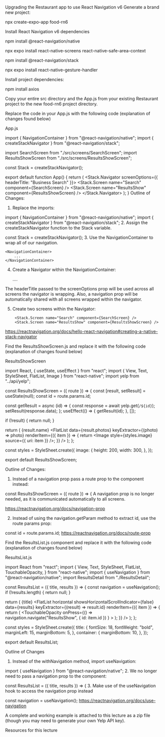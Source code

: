 Upgrading the Restaurant app to use React Navigation v6
Generate a brand new project:

npx create-expo-app food-rn6

Install React Navigation v6 dependencies

npm install @react-navigation/native

npx expo install react-native-screens react-native-safe-area-context

npm install @react-navigation/stack

npx expo install react-native-gesture-handler

Install project dependencies:

npm install axios

Copy your entire src directory and the App.js from your existing Restaurant project to the new food-rn6 project directory.

Replace the code in your App.js with the following code (explanation of changes found below)

App.js

import { NavigationContainer } from "@react-navigation/native";
import { createStackNavigator } from "@react-navigation/stack";
 
import SearchScreen from "./src/screens/SearchScreen";
import ResultsShowScreen from "./src/screens/ResultsShowScreen";
 
const Stack = createStackNavigator();
 
export default function App() {
  return (
    <NavigationContainer>
      <Stack.Navigator screenOptions={{ headerTitle: "Business Search" }}>
        <Stack.Screen name="Search" component={SearchScreen} />
        <Stack.Screen name="ResultsShow" component={ResultsShowScreen} />
      </Stack.Navigator>
    </NavigationContainer>
  );
}
Outline of Changes:

1. Replace the imports:

import { NavigationContainer } from "@react-navigation/native";
import { createStackNavigator } from "@react-navigation/stack";
2. Assign the createStackNavigator function to the Stack variable.

const Stack = createStackNavigator();
3. Use the NavigationContainer to wrap all of our navigation.

    <NavigationContainer>
        ...
    </NavigationContainer>
4. Create a Navigator within the NavigationContainer:

    <NavigationContainer>
      <Stack.Navigator screenOptions={{ headerTitle: "Business Search" }}>
          ....
      </Stack.Navigator>
    </NavigationContainer>
The headerTitle passed to the screenOptions prop will be used across all screens the navigator is wrapping. Also, a navigation prop will be automatically shared with all screens wrapped within the navigator.

5. Create two screens within the Navigator:

        <Stack.Screen name="Search" component={SearchScreen} />
        <Stack.Screen name="ResultsShow" component={ResultsShowScreen} />
https://reactnavigation.org/docs/hello-react-navigation#creating-a-native-stack-navigator



Find the ResultsShowScreen.js and replace it with the following code (explanation of changes found below)

ResultsShowScreen

import React, { useState, useEffect } from "react";
import { View, Text, StyleSheet, FlatList, Image } from "react-native";
import yelp from "../api/yelp";
 
const ResultsShowScreen = ({ route }) => {
  const [result, setResult] = useState(null);
  const id = route.params.id;
 
  const getResult = async (id) => {
    const response = await yelp.get(`/${id}`);
    setResult(response.data);
  };
  useEffect(() => {
    getResult(id);
  }, []);
 
  if (!result) {
    return null;
  }
 
  return (
    <View>
      <Text>{result.name}</Text>
      <FlatList
        data={result.photos}
        keyExtractor={(photo) => photo}
        renderItem={({ item }) => {
          return <Image style={styles.image} source={{ uri: item }} />;
        }}
      />
    </View>
  );
};
 
const styles = StyleSheet.create({
  image: {
    height: 200,
    width: 300,
  },
});
 
export default ResultsShowScreen;


Outline of Changes:

1. Instead of a navigation prop pass a route prop to the component instead:

const ResultsShowScreen = ({ route }) => { 
A navigation prop is no longer needed, as it is communicated automatically to all screens.

https://reactnavigation.org/docs/navigation-prop

2. Instead of using the navigation.getParam method to extract id, use the route params prop:

  const id = route.params.id;
https://reactnavigation.org/docs/route-prop



Find the ResultsList.js component and replace it with the following code (explanation of changes found below)

ResultsList.js

import React from "react";
import {
  View,
  Text,
  StyleSheet,
  FlatList,
  TouchableOpacity,
} from "react-native";
import { useNavigation } from "@react-navigation/native";
import ResultsDetail from "./ResultsDetail";
 
const ResultsList = ({ title, results }) => {
  const navigation = useNavigation();
  if (!results.length) {
    return null;
  }
 
  return (
    <View style={styles.container}>
      <Text style={styles.title}>{title}</Text>
      <FlatList
        horizontal
        showsHorizontalScrollIndicator={false}
        data={results}
        keyExtractor={(result) => result.id}
        renderItem={({ item }) => {
          return (
            <TouchableOpacity
              onPress={() =>
                navigation.navigate("ResultsShow", { id: item.id })
              }
            >
              <ResultsDetail result={item} />
            </TouchableOpacity>
          );
        }}
      />
    </View>
  );
};
 
const styles = StyleSheet.create({
  title: {
    fontSize: 18,
    fontWeight: "bold",
    marginLeft: 15,
    marginBottom: 5,
  },
  container: {
    marginBottom: 10,
  },
});
 
export default ResultsList;


Outline of Changes

1. Instead of the withNavigation method, import useNavigation:

import { useNavigation } from "@react-navigation/native";
2. We no longer need to pass a navigation prop to the component:

const ResultsList = ({ title, results }) => {
3. Make use of the useNavigation hook to access the navigation prop instead

  const navigation = useNavigation();
https://reactnavigation.org/docs/use-navigation



A complete and working example is attached to this lecture as a zip file (though you may need to generate your own Yelp API key).

Resources for this lecture

